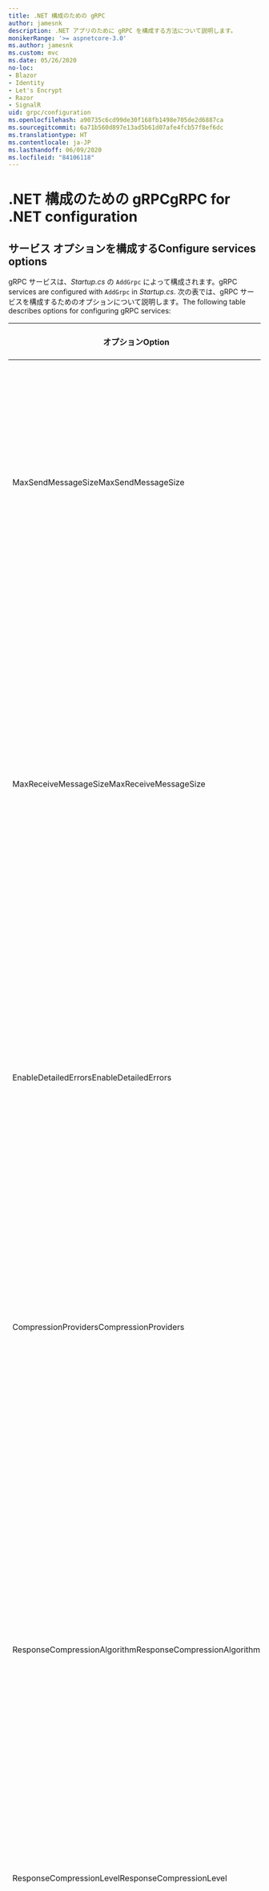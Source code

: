 ```yaml
---
title: .NET 構成のための gRPC
author: jamesnk
description: .NET アプリのために gRPC を構成する方法について説明します。
monikerRange: '>= aspnetcore-3.0'
ms.author: jamesnk
ms.custom: mvc
ms.date: 05/26/2020
no-loc:
- Blazor
- Identity
- Let's Encrypt
- Razor
- SignalR
uid: grpc/configuration
ms.openlocfilehash: a90735c6cd99de30f168fb1498e705de2d6887ca
ms.sourcegitcommit: 6a71b560d897e13ad5b61d07afe4fcb57f8ef6dc
ms.translationtype: HT
ms.contentlocale: ja-JP
ms.lasthandoff: 06/09/2020
ms.locfileid: "84106118"
---
```

# <a name="grpc-for-net-configuration"></a><span data-ttu-id="87aa1-103">.NET 構成のための gRPC</span><span class="sxs-lookup"><span data-stu-id="87aa1-103">gRPC for .NET configuration</span></span>

## <a name="configure-services-options"></a><span data-ttu-id="87aa1-104">サービス オプションを構成する</span><span class="sxs-lookup"><span data-stu-id="87aa1-104">Configure services options</span></span>

<span data-ttu-id="87aa1-105">gRPC サービスは、*Startup.cs* の `AddGrpc` によって構成されます。</span><span class="sxs-lookup"><span data-stu-id="87aa1-105">gRPC services are configured with `AddGrpc` in *Startup.cs*.</span></span> <span data-ttu-id="87aa1-106">次の表では、gRPC サービスを構成するためのオプションについて説明します。</span><span class="sxs-lookup"><span data-stu-id="87aa1-106">The following table describes options for configuring gRPC services:</span></span>

| <span data-ttu-id="87aa1-107">オプション</span><span class="sxs-lookup"><span data-stu-id="87aa1-107">Option</span></span> | <span data-ttu-id="87aa1-108">既定値</span><span class="sxs-lookup"><span data-stu-id="87aa1-108">Default Value</span></span> | <span data-ttu-id="87aa1-109">説明</span><span class="sxs-lookup"><span data-stu-id="87aa1-109">Description</span></span> |
| ------ | ------------- | ----------- |
| <span data-ttu-id="87aa1-110">MaxSendMessageSize</span><span class="sxs-lookup"><span data-stu-id="87aa1-110">MaxSendMessageSize</span></span> | `null` | <span data-ttu-id="87aa1-111">サーバーから送信できる最大メッセージ サイズ (バイト単位)。</span><span class="sxs-lookup"><span data-stu-id="87aa1-111">The maximum message size in bytes that can be sent from the server.</span></span> <span data-ttu-id="87aa1-112">構成された最大メッセージ サイズを超えるメッセージを送信しようとすると、例外が発生します。</span><span class="sxs-lookup"><span data-stu-id="87aa1-112">Attempting to send a message that exceeds the configured maximum message size results in an exception.</span></span> <span data-ttu-id="87aa1-113">`null` に設定する場合、メッセージ サイズは制限されません。</span><span class="sxs-lookup"><span data-stu-id="87aa1-113">When set to `null`, the message size is unlimited.</span></span> |
| <span data-ttu-id="87aa1-114">MaxReceiveMessageSize</span><span class="sxs-lookup"><span data-stu-id="87aa1-114">MaxReceiveMessageSize</span></span> | <span data-ttu-id="87aa1-115">4 MB</span><span class="sxs-lookup"><span data-stu-id="87aa1-115">4 MB</span></span> | <span data-ttu-id="87aa1-116">サーバーで受信できる最大メッセージ サイズ (バイト単位)。</span><span class="sxs-lookup"><span data-stu-id="87aa1-116">The maximum message size in bytes that can be received by the server.</span></span> <span data-ttu-id="87aa1-117">サーバーでこの制限を超えるメッセージを受信すると、例外がスローされます。</span><span class="sxs-lookup"><span data-stu-id="87aa1-117">If the server receives a message that exceeds this limit, it throws an exception.</span></span> <span data-ttu-id="87aa1-118">この値を大きくすると、サーバーはより大きなメッセージを受け取れますが、メモリの消費に悪影響を与える可能性があります。</span><span class="sxs-lookup"><span data-stu-id="87aa1-118">Increasing this value allows the server to receive larger messages, but can negatively impact memory consumption.</span></span> <span data-ttu-id="87aa1-119">`null` に設定する場合、メッセージ サイズは制限されません。</span><span class="sxs-lookup"><span data-stu-id="87aa1-119">When set to `null`, the message size is unlimited.</span></span> |
| <span data-ttu-id="87aa1-120">EnableDetailedErrors</span><span class="sxs-lookup"><span data-stu-id="87aa1-120">EnableDetailedErrors</span></span> | `false` | <span data-ttu-id="87aa1-121">`true` の場合、サービス メソッドで例外がスローされると、詳細な例外メッセージがクライアントに返されます。</span><span class="sxs-lookup"><span data-stu-id="87aa1-121">If `true`, detailed exception messages are returned to clients when an exception is thrown in a service method.</span></span> <span data-ttu-id="87aa1-122">既定値は、`false` です。</span><span class="sxs-lookup"><span data-stu-id="87aa1-122">The default is `false`.</span></span> <span data-ttu-id="87aa1-123">`EnableDetailedErrors` を `true` に設定すると、機密情報が漏洩する可能性があります。</span><span class="sxs-lookup"><span data-stu-id="87aa1-123">Setting `EnableDetailedErrors` to `true` can leak sensitive information.</span></span> |
| <span data-ttu-id="87aa1-124">CompressionProviders</span><span class="sxs-lookup"><span data-stu-id="87aa1-124">CompressionProviders</span></span> | <span data-ttu-id="87aa1-125">gzip</span><span class="sxs-lookup"><span data-stu-id="87aa1-125">gzip</span></span> | <span data-ttu-id="87aa1-126">メッセージの圧縮と圧縮解除に使用される圧縮プロバイダーのコレクション。</span><span class="sxs-lookup"><span data-stu-id="87aa1-126">A collection of compression providers used to compress and decompress messages.</span></span> <span data-ttu-id="87aa1-127">カスタム圧縮プロバイダーを作成し、コレクションに追加することができます。</span><span class="sxs-lookup"><span data-stu-id="87aa1-127">Custom compression providers can be created and added to the collection.</span></span> <span data-ttu-id="87aa1-128">既定で構成されているプロバイダーは、**gzip** 圧縮をサポートしています。</span><span class="sxs-lookup"><span data-stu-id="87aa1-128">The default configured providers support **gzip** compression.</span></span> |
| <span data-ttu-id="87aa1-129"><span style="word-break:normal;word-wrap:normal">ResponseCompressionAlgorithm</span></span><span class="sxs-lookup"><span data-stu-id="87aa1-129"><span style="word-break:normal;word-wrap:normal">ResponseCompressionAlgorithm</span></span></span> | `null` | <span data-ttu-id="87aa1-130">サーバーから送信されるメッセージの圧縮に使用される圧縮アルゴリズム。</span><span class="sxs-lookup"><span data-stu-id="87aa1-130">The compression algorithm used to compress messages sent from the server.</span></span> <span data-ttu-id="87aa1-131">このアルゴリズムは、`CompressionProviders` の圧縮プロバイダーと一致している必要があります。</span><span class="sxs-lookup"><span data-stu-id="87aa1-131">The algorithm must match a compression provider in `CompressionProviders`.</span></span> <span data-ttu-id="87aa1-132">アルゴリズムで応答を圧縮するには、そのアルゴリズムをサポートしていることをクライアントが **grpc-accept-encoding** ヘッダーで送信することによって、そのことを示す必要があります。</span><span class="sxs-lookup"><span data-stu-id="87aa1-132">For the algorithm to compress a response, the client must indicate it supports the algorithm by sending it in the **grpc-accept-encoding** header.</span></span> |
| <span data-ttu-id="87aa1-133">ResponseCompressionLevel</span><span class="sxs-lookup"><span data-stu-id="87aa1-133">ResponseCompressionLevel</span></span> | `null` | <span data-ttu-id="87aa1-134">サーバーから送信されるメッセージの圧縮に使用される圧縮レベル。</span><span class="sxs-lookup"><span data-stu-id="87aa1-134">The compress level used to compress messages sent from the server.</span></span> |
| <span data-ttu-id="87aa1-135">インターセプター</span><span class="sxs-lookup"><span data-stu-id="87aa1-135">Interceptors</span></span> | <span data-ttu-id="87aa1-136">None</span><span class="sxs-lookup"><span data-stu-id="87aa1-136">None</span></span> | <span data-ttu-id="87aa1-137">各 gRPC 呼び出しで実行されるインターセプターのコレクション。</span><span class="sxs-lookup"><span data-stu-id="87aa1-137">A collection of interceptors that are run with each gRPC call.</span></span> <span data-ttu-id="87aa1-138">インターセプターは、登録されている順序で実行されます。</span><span class="sxs-lookup"><span data-stu-id="87aa1-138">Interceptors are run in the order they are registered.</span></span> <span data-ttu-id="87aa1-139">グローバルに構成されたインターセプターは、1 つのサービスに対してインターセプターが構成される前に実行されます。</span><span class="sxs-lookup"><span data-stu-id="87aa1-139">Globally configured interceptors are run before interceptors configured for a single service.</span></span> <span data-ttu-id="87aa1-140">gRPC インターセプターの詳細については、「[gRPC インターセプターとミドルウェア](xref:grpc/migration#grpc-interceptors-vs-middleware)」を参照してください。</span><span class="sxs-lookup"><span data-stu-id="87aa1-140">For more information about gRPC interceptors, see [gRPC Interceptors vs. Middleware](xref:grpc/migration#grpc-interceptors-vs-middleware).</span></span> |
| <span data-ttu-id="87aa1-141">IgnoreUnknownServices</span><span class="sxs-lookup"><span data-stu-id="87aa1-141">IgnoreUnknownServices</span></span> | `false` | <span data-ttu-id="87aa1-142">`true` の場合、不明なサービスおよびメソッドへの呼び出しでは **UNIMPLEMENTED** 状態は返されず、要求は ASP.NET Core に登録された次のミドルウェアに渡されます。</span><span class="sxs-lookup"><span data-stu-id="87aa1-142">If `true`, calls to unknown services and methods don't return an **UNIMPLEMENTED** status, and the request passes to the next registered middleware in ASP.NET Core.</span></span> |

<span data-ttu-id="87aa1-143">`Startup.ConfigureServices` の `AddGrpc` 呼び出しに対して options デリゲートを指定することで、すべてのサービスに対してオプションを構成できます。</span><span class="sxs-lookup"><span data-stu-id="87aa1-143">Options can be configured for all services by providing an options delegate to the `AddGrpc` call in `Startup.ConfigureServices`:</span></span>

[!code-csharp[](~/grpc/configuration/sample/GrcpService/Startup.cs?name=snippet)]

<span data-ttu-id="87aa1-144">1 つのサービスのオプションは、`AddGrpc` で提供されるグローバル オプションをオーバーライドします。また、`AddServiceOptions<TService>` を使用して構成することができます。</span><span class="sxs-lookup"><span data-stu-id="87aa1-144">Options for a single service override the global options provided in `AddGrpc` and can be configured using `AddServiceOptions<TService>`:</span></span>

[!code-csharp[](~/grpc/configuration/sample/GrcpService/Startup2.cs?name=snippet)]

## <a name="configure-client-options"></a><span data-ttu-id="87aa1-145">クライアント オプションを構成する</span><span class="sxs-lookup"><span data-stu-id="87aa1-145">Configure client options</span></span>

<span data-ttu-id="87aa1-146">gRPC のクライアント構成は `GrpcChannelOptions` で設定されます。</span><span class="sxs-lookup"><span data-stu-id="87aa1-146">gRPC client configuration is set on `GrpcChannelOptions`.</span></span> <span data-ttu-id="87aa1-147">次の表では、gRPC チャネルを構成するためのオプションについて説明します。</span><span class="sxs-lookup"><span data-stu-id="87aa1-147">The following table describes options for configuring gRPC channels:</span></span>

| <span data-ttu-id="87aa1-148">オプション</span><span class="sxs-lookup"><span data-stu-id="87aa1-148">Option</span></span> | <span data-ttu-id="87aa1-149">既定値</span><span class="sxs-lookup"><span data-stu-id="87aa1-149">Default Value</span></span> | <span data-ttu-id="87aa1-150">説明</span><span class="sxs-lookup"><span data-stu-id="87aa1-150">Description</span></span> |
| ------ | ------------- | ----------- |
| <span data-ttu-id="87aa1-151">HttpHandler</span><span class="sxs-lookup"><span data-stu-id="87aa1-151">HttpHandler</span></span> | <span data-ttu-id="87aa1-152">新しいインスタンス</span><span class="sxs-lookup"><span data-stu-id="87aa1-152">New instance</span></span> | <span data-ttu-id="87aa1-153">gRPC 呼び出しを行うために使用される `HttpMessageHandler`。</span><span class="sxs-lookup"><span data-stu-id="87aa1-153">The `HttpMessageHandler` used to make gRPC calls.</span></span> <span data-ttu-id="87aa1-154">カスタム `HttpClientHandler` を構成したり、gRPC 呼び出しの HTTP パイプラインに追加のハンドラーを加えたりするために、クライアントを設定できます。</span><span class="sxs-lookup"><span data-stu-id="87aa1-154">A client can be set to configure a custom `HttpClientHandler` or add additional handlers to the HTTP pipeline for gRPC calls.</span></span> <span data-ttu-id="87aa1-155">`HttpMessageHandler` が指定されていない場合、自動廃棄のチャネルのために新しい `HttpClientHandler` インスタンスが作成されます。</span><span class="sxs-lookup"><span data-stu-id="87aa1-155">If no `HttpMessageHandler` is specified, a new `HttpClientHandler` instance is created for the channel with automatic disposal.</span></span> |
| <span data-ttu-id="87aa1-156">HttpClient</span><span class="sxs-lookup"><span data-stu-id="87aa1-156">HttpClient</span></span> | `null` | <span data-ttu-id="87aa1-157">gRPC 呼び出しを行うために使用される `HttpClient`。</span><span class="sxs-lookup"><span data-stu-id="87aa1-157">The `HttpClient` used to make gRPC calls.</span></span> <span data-ttu-id="87aa1-158">この設定は、`HttpHandler` に代わる方法です。</span><span class="sxs-lookup"><span data-stu-id="87aa1-158">This setting is an alternative to `HttpHandler`.</span></span> |
| <span data-ttu-id="87aa1-159">DisposeHttpClient</span><span class="sxs-lookup"><span data-stu-id="87aa1-159">DisposeHttpClient</span></span> | `false` | <span data-ttu-id="87aa1-160">`true` に設定し、`HttpMessageHandler` または `HttpClient` が指定されている場合、`GrpcChannel` が廃棄されたときに (該当する) `HttpHandler` または `HttpClient` が廃棄されます。</span><span class="sxs-lookup"><span data-stu-id="87aa1-160">If set to `true` and an `HttpMessageHandler` or `HttpClient` is specified, then either the `HttpHandler` or `HttpClient`, respectively, is disposed when the `GrpcChannel` is disposed.</span></span> |
| <span data-ttu-id="87aa1-161">LoggerFactory</span><span class="sxs-lookup"><span data-stu-id="87aa1-161">LoggerFactory</span></span> | `null` | <span data-ttu-id="87aa1-162">gRPC 呼び出しに関する情報をログに記録するため、クライアントによって使用される `LoggerFactory`。</span><span class="sxs-lookup"><span data-stu-id="87aa1-162">The `LoggerFactory` used by the client to log information about gRPC calls.</span></span> <span data-ttu-id="87aa1-163">`LoggerFactory` インスタンスは、依存関係の挿入から解決することも、`LoggerFactory.Create` を使用して作成することもできます。</span><span class="sxs-lookup"><span data-stu-id="87aa1-163">A `LoggerFactory` instance can be resolved from dependency injection or created using `LoggerFactory.Create`.</span></span> <span data-ttu-id="87aa1-164">ログ記録を構成する例については、「<xref:grpc/diagnostics#grpc-client-logging>」を参照してください。</span><span class="sxs-lookup"><span data-stu-id="87aa1-164">For examples of configuring logging, see <xref:grpc/diagnostics#grpc-client-logging>.</span></span> |
| <span data-ttu-id="87aa1-165">MaxSendMessageSize</span><span class="sxs-lookup"><span data-stu-id="87aa1-165">MaxSendMessageSize</span></span> | `null` | <span data-ttu-id="87aa1-166">クライアントから送信できる最大メッセージ サイズ (バイト単位)。</span><span class="sxs-lookup"><span data-stu-id="87aa1-166">The maximum message size in bytes that can be sent from the client.</span></span> <span data-ttu-id="87aa1-167">構成された最大メッセージ サイズを超えるメッセージを送信しようとすると、例外が発生します。</span><span class="sxs-lookup"><span data-stu-id="87aa1-167">Attempting to send a message that exceeds the configured maximum message size results in an exception.</span></span> <span data-ttu-id="87aa1-168">`null` に設定する場合、メッセージ サイズは制限されません。</span><span class="sxs-lookup"><span data-stu-id="87aa1-168">When set to `null`, the message size is unlimited.</span></span> |
| <span data-ttu-id="87aa1-169"><span style="word-break:normal;word-wrap:normal">MaxReceiveMessageSize</span></span><span class="sxs-lookup"><span data-stu-id="87aa1-169"><span style="word-break:normal;word-wrap:normal">MaxReceiveMessageSize</span></span></span> | <span data-ttu-id="87aa1-170">4 MB</span><span class="sxs-lookup"><span data-stu-id="87aa1-170">4 MB</span></span> | <span data-ttu-id="87aa1-171">クライアントで受信できる最大メッセージ サイズ (バイト単位)。</span><span class="sxs-lookup"><span data-stu-id="87aa1-171">The maximum message size in bytes that can be received by the client.</span></span> <span data-ttu-id="87aa1-172">クライアントでこの制限を超えるメッセージを受信すると、例外がスローされます。</span><span class="sxs-lookup"><span data-stu-id="87aa1-172">If the client receives a message that exceeds this limit, it throws an exception.</span></span> <span data-ttu-id="87aa1-173">この値を大きくすると、クライアントはより大きなメッセージを受け取れますが、メモリの消費に悪影響を与える可能性があります。</span><span class="sxs-lookup"><span data-stu-id="87aa1-173">Increasing this value allows the client to receive larger messages, but can negatively impact memory consumption.</span></span> <span data-ttu-id="87aa1-174">`null` に設定する場合、メッセージ サイズは制限されません。</span><span class="sxs-lookup"><span data-stu-id="87aa1-174">When set to `null`, the message size is unlimited.</span></span> |
| <span data-ttu-id="87aa1-175">資格情報:</span><span class="sxs-lookup"><span data-stu-id="87aa1-175">Credentials</span></span> | `null` | <span data-ttu-id="87aa1-176">`ChannelCredentials` のインスタンス。</span><span class="sxs-lookup"><span data-stu-id="87aa1-176">A `ChannelCredentials` instance.</span></span> <span data-ttu-id="87aa1-177">資格情報は、認証メタデータを gRPC 呼び出しに追加するために使用します。</span><span class="sxs-lookup"><span data-stu-id="87aa1-177">Credentials are used to add authentication metadata to gRPC calls.</span></span> |
| <span data-ttu-id="87aa1-178">CompressionProviders</span><span class="sxs-lookup"><span data-stu-id="87aa1-178">CompressionProviders</span></span> | <span data-ttu-id="87aa1-179">gzip</span><span class="sxs-lookup"><span data-stu-id="87aa1-179">gzip</span></span> | <span data-ttu-id="87aa1-180">メッセージの圧縮と圧縮解除に使用される圧縮プロバイダーのコレクション。</span><span class="sxs-lookup"><span data-stu-id="87aa1-180">A collection of compression providers used to compress and decompress messages.</span></span> <span data-ttu-id="87aa1-181">カスタム圧縮プロバイダーを作成し、コレクションに追加することができます。</span><span class="sxs-lookup"><span data-stu-id="87aa1-181">Custom compression providers can be created and added to the collection.</span></span> <span data-ttu-id="87aa1-182">既定で構成されているプロバイダーは、**gzip** 圧縮をサポートしています。</span><span class="sxs-lookup"><span data-stu-id="87aa1-182">The default configured providers support **gzip** compression.</span></span> |

<span data-ttu-id="87aa1-183">コード例を次に示します。</span><span class="sxs-lookup"><span data-stu-id="87aa1-183">The following code:</span></span>

* <span data-ttu-id="87aa1-184">チャネルで送受信する最大メッセージ サイズを設定します。</span><span class="sxs-lookup"><span data-stu-id="87aa1-184">Sets the maximum send and receive message size on the channel.</span></span>
* <span data-ttu-id="87aa1-185">クライアントを作成します。</span><span class="sxs-lookup"><span data-stu-id="87aa1-185">Creates a client.</span></span>

[!code-csharp[](~/grpc/configuration/sample/Program.cs?name=snippet&highlight=3-8)]

[!INCLUDE[](~/includes/gRPCazure.md)]

## <a name="additional-resources"></a><span data-ttu-id="87aa1-186">その他の技術情報</span><span class="sxs-lookup"><span data-stu-id="87aa1-186">Additional resources</span></span>

* <xref:grpc/aspnetcore>
* <xref:grpc/client>
* <xref:grpc/diagnostics>
* <xref:tutorials/grpc/grpc-start>
